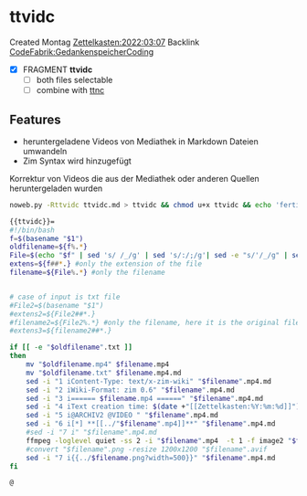 # ttvidc
Created Montag [Zettelkasten:2022:03:07]()
Backlink [CodeFabrik:GedankenspeicherCoding](../GedankenspeicherCoding.md)

- [X] FRAGMENT **ttvidc**
	- [ ] both files selectable
	- [ ] combine with [ttnc](./ttnc.md)

## Features
- heruntergeladene Videos von Mediathek in Markdown Dateien umwandeln
- Zim Syntax wird hinzugefügt
	
Korrektur von Videos die aus der Mediathek oder anderen Quellen heruntergeladen wurden

```bash
noweb.py -Rttvidc ttvidc.md > ttvidc && chmod u+x ttvidc && echo 'fertig'
```

```bash
{{ttvidc}}=
#!/bin/bash
f=$(basename "$1")
oldfilename=${f%.*}
File=$(echo "$f" | sed 's/ /_/g' | sed 's/:/;/g'| sed -e "s/'/_/g" | sed 's/\"//g')
extens=${f##*.} #only the extension of the file
filename=${File%.*} #only the filename


# case of input is txt file
#File2=$(basename "$1")
#extens2=${File2##*.}
#filename2=${File2%.*} #only the filename, here it is the original file
#extens3=${filename2##*.}

if [[ -e "$oldfilename".txt ]]
then
    mv "$oldfilename.mp4" $filename.mp4
    mv "$oldfilename.txt" $filename.mp4.md
    sed -i "1 iContent-Type: text/x-zim-wiki" "$filename".mp4.md
    sed -i "2 iWiki-Format: zim 0.6" "$filename".mp4.md
    sed -i "3 i====== $filename.mp4 ======" "$filename".mp4.md
    sed -i "4 iText creation time: $(date +"[[Zettelkasten:%Y:%m:%d]]") Modification time: $(date +"[[Zettelkasten:%Y:%m:%d]]" -r "$filename".mp4)" "$filename".mp4.md
    sed -i "5 i@ARCHIV2 @VIDEO " "$filename".mp4.md
    sed -i "6 i[*] **[[../"$filename".mp4]]**" "$filename".mp4.md
    #sed -i "7 i" "$filename".mp4.md
    ffmpeg -loglevel quiet -ss 2 -i "$filename".mp4  -t 1 -f image2 "$filename".png
    #convert "$filename".png -resize 1200x1200 "$filename".avif
    sed -i "7 i{{../$filename.png?width=500}}" "$filename".mp4.md
fi

@
```


